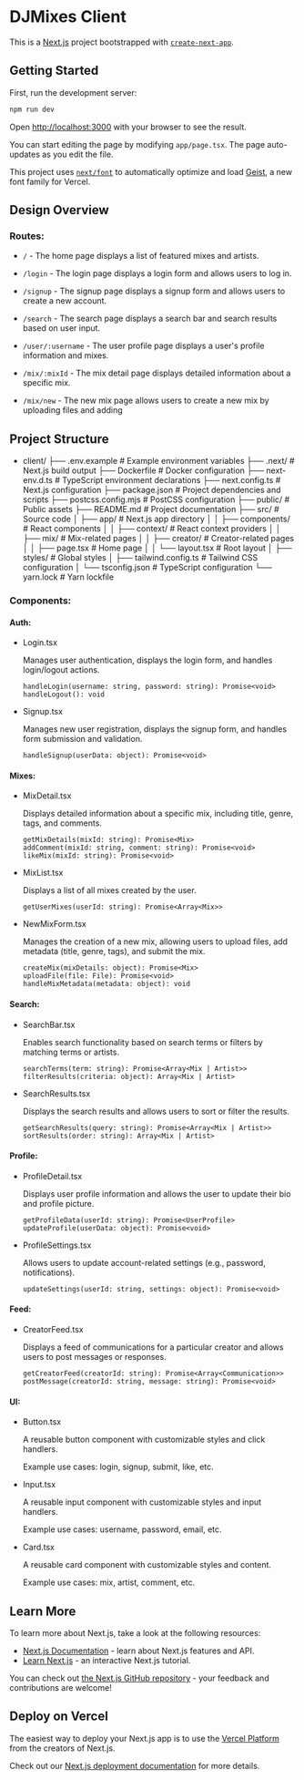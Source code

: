 # DJMixes Client

This is a [Next.js](https://nextjs.org) project bootstrapped with [`create-next-app`](https://nextjs.org/docs/app/api-reference/cli/create-next-app).

## Getting Started

First, run the development server:

```bash
npm run dev
```

Open [http://localhost:3000](http://localhost:3000) with your browser to see the result.

You can start editing the page by modifying `app/page.tsx`. The page auto-updates as you edit the file.

This project uses [`next/font`](https://nextjs.org/docs/app/building-your-application/optimizing/fonts) to automatically optimize and load [Geist](https://vercel.com/font), a new font family for Vercel.

## Design Overview

### Routes:

- `/` - The home page displays a list of featured mixes and artists.

- `/login` - The login page displays a login form and allows users to log in.

- `/signup` - The signup page displays a signup form and allows users to create a new account.

- `/search` - The search page displays a search bar and search results based on user input.

- `/user/:username` - The user profile page displays a user's profile information and mixes.

- `/mix/:mixId` - The mix detail page displays detailed information about a specific mix.

- `/mix/new` - The new mix page allows users to create a new mix by uploading files and adding 

## Project Structure
-   client/
    ├── .env.example          # Example environment variables
    ├── .next/                # Next.js build output
    ├── Dockerfile            # Docker configuration
    ├── next-env.d.ts         # TypeScript environment declarations
    ├── next.config.ts        # Next.js configuration
    ├── package.json          # Project dependencies and scripts
    ├── postcss.config.mjs    # PostCSS configuration
    ├── public/               # Public assets
    ├── README.md             # Project documentation
    ├── src/                  # Source code
    │   ├── app/              # Next.js app directory
    │   │   ├── components/   # React components
    │   │   ├── context/      # React context providers
    │   │   ├── mix/          # Mix-related pages
    │   │   ├── creator/      # Creator-related pages
    │   │   ├── page.tsx      # Home page
    │   │   └── layout.tsx    # Root layout
    │   ├── styles/           # Global styles
    │   ├── tailwind.config.ts # Tailwind CSS configuration
    │   └── tsconfig.json     # TypeScript configuration
    └── yarn.lock             # Yarn lockfile

### Components:

#### Auth:

- Login.tsx

  Manages user authentication, displays the login form, and handles login/logout actions.

  ```tsx
  handleLogin(username: string, password: string): Promise<void>
  handleLogout(): void
  ```

- Signup.tsx

  Manages new user registration, displays the signup form, and handles form submission and validation.

  ```tsx
  handleSignup(userData: object): Promise<void>
  ```

#### Mixes:

- MixDetail.tsx

  Displays detailed information about a specific mix, including title, genre, tags, and comments.

  ```tsx
  getMixDetails(mixId: string): Promise<Mix>
  addComment(mixId: string, comment: string): Promise<void>
  likeMix(mixId: string): Promise<void>
  ```

- MixList.tsx

  Displays a list of all mixes created by the user.

  ```tsx
  getUserMixes(userId: string): Promise<Array<Mix>>
  ```

- NewMixForm.tsx

  Manages the creation of a new mix, allowing users to upload files, add metadata (title, genre, tags), and submit the mix.

  ```tsx
  createMix(mixDetails: object): Promise<Mix>
  uploadFile(file: File): Promise<void>
  handleMixMetadata(metadata: object): void
  ```

#### Search:

- SearchBar.tsx

  Enables search functionality based on search terms or filters by matching terms or artists.

  ```tsx
  searchTerms(term: string): Promise<Array<Mix | Artist>>
  filterResults(criteria: object): Array<Mix | Artist>
  ```

- SearchResults.tsx

  Displays the search results and allows users to sort or filter the results.

  ```tsx
  getSearchResults(query: string): Promise<Array<Mix | Artist>>
  sortResults(order: string): Array<Mix | Artist>
  ```

#### Profile:

- ProfileDetail.tsx

  Displays user profile information and allows the user to update their bio and profile picture.

  ```tsx
  getProfileData(userId: string): Promise<UserProfile>
  updateProfile(userData: object): Promise<void>
  ```

- ProfileSettings.tsx

  Allows users to update account-related settings (e.g., password, notifications).

  ```tsx
  updateSettings(userId: string, settings: object): Promise<void>
  ```

#### Feed:

- CreatorFeed.tsx

  Displays a feed of communications for a particular creator and allows users to post messages or responses.

  ```tsx
  getCreatorFeed(creatorId: string): Promise<Array<Communication>>
  postMessage(creatorId: string, message: string): Promise<void>
  ```

#### UI:

- Button.tsx

  A reusable button component with customizable styles and click handlers.

  Example use cases: login, signup, submit, like, etc.

- Input.tsx

  A reusable input component with customizable styles and input handlers.

  Example use cases: username, password, email, etc.

- Card.tsx

  A reusable card component with customizable styles and content.

  Example use cases: mix, artist, comment, etc.

## Learn More

To learn more about Next.js, take a look at the following resources:

- [Next.js Documentation](https://nextjs.org/docs) - learn about Next.js features and API.
- [Learn Next.js](https://nextjs.org/learn) - an interactive Next.js tutorial.

You can check out [the Next.js GitHub repository](https://github.com/vercel/next.js) - your feedback and contributions are welcome!

## Deploy on Vercel

The easiest way to deploy your Next.js app is to use the [Vercel Platform](https://vercel.com/new?utm_medium=default-template&filter=next.js&utm_source=create-next-app&utm_campaign=create-next-app-readme) from the creators of Next.js.

Check out our [Next.js deployment documentation](https://nextjs.org/docs/app/building-your-application/deploying) for more details.
